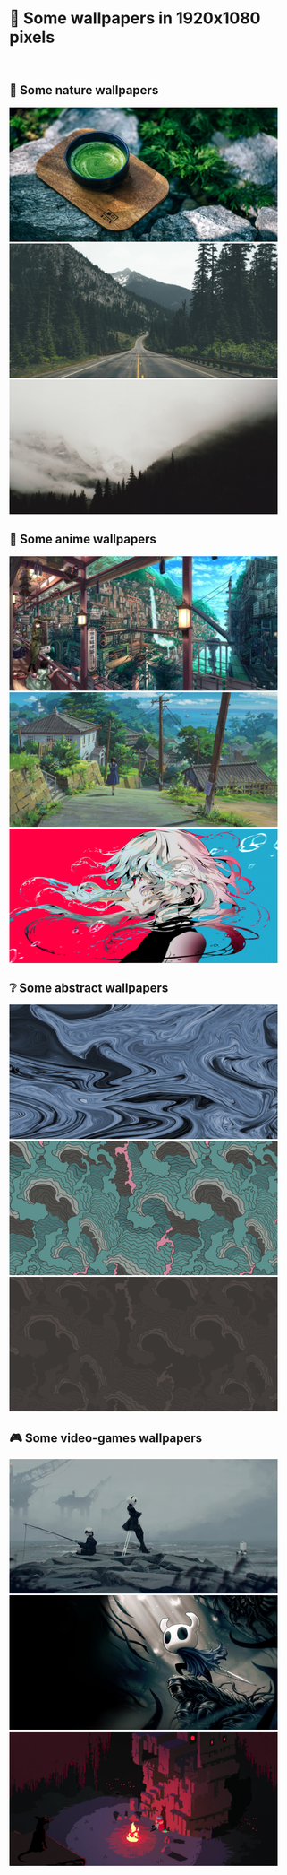 # :art: Some wallpapers in 1920x1080 pixels 

<br />

## :leaves: Some nature wallpapers
<img src="./wallpapers/19.jpg" height="240" width="480">
<img src="./wallpapers/24.png" height="240" width="480">
<img src="./wallpapers/4.jpeg" height="240" width="480">

## :sushi: Some anime wallpapers
<img src="./wallpapers/58.jpg" height="240" width="480">
<img src="./wallpapers/70.jpg" height="240" width="480">
<img src="./wallpapers/38.png" height="240" width="480">

## :grey_question: Some abstract wallpapers
<img src="./wallpapers/42.png" height="240" width="480">
<img src="./wallpapers/48.png" height="240" width="480">
<img src="./wallpapers/47.png" height="240" width="480">

## :video_game: Some video-games wallpapers
<img src="./wallpapers/46.png" height="240" width="480">
<img src="./wallpapers/72.jpeg" height="240" width="480">
<img src="./wallpapers/18.png" height="240" width="480">
